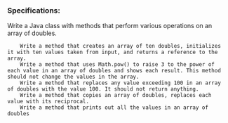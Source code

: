 ### Specifications:

Write a Java class with methods that perform various operations on an array of doubles.

```
    Write a method that creates an array of ten doubles, initializes it with ten values taken from input, and returns a reference to the array.
    Write a method that uses Math.pow() to raise 3 to the power of each value in an array of doubles and shows each result. This method should not change the values in the array.
    Write a method that replaces any value exceeding 100 in an array of doubles with the value 100. It should not return anything.
    Write a method that copies an array of doubles, replaces each value with its reciprocal.
    Write a method that prints out all the values in an array of doubles
```